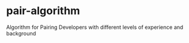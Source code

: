 # pair-algorithm
Algorithm for Pairing Developers with different levels of experience and background
